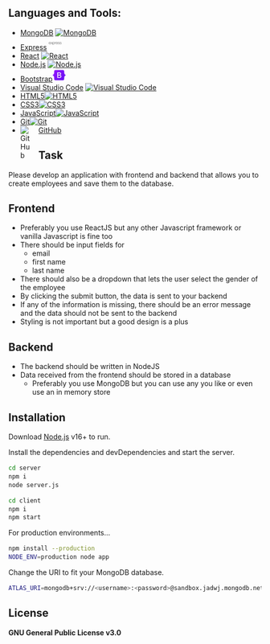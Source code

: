 ## Languages and Tools:

- [MongoDB](https://www.mongodb.com/)  [<img alt="MongoDB" width="26px" src="https://cdn.jsdelivr.net/gh/devicons/devicon/icons/mongodb/mongodb-original.svg" style="padding-right:10px;" />](https://www.mongodb.com/)
- [Express](https://expressjs.com/) [<img alt="React" width="26px" src="https://raw.githubusercontent.com/devicons/devicon/v2.15.1/icons/express/express-original-wordmark.svg" style="padding-right:10px;" />]()
- [React](https://reactjs.org/) [<img alt="React" width="26px" src="https://cdn.jsdelivr.net/gh/devicons/devicon/icons/react/react-original.svg" style="padding-right:10px;" />]()
- [Node.js](https://nodejs.org/en/) [<img alt="Node.js" width="26px" src="https://cdn.jsdelivr.net/gh/devicons/devicon/icons/nodejs/nodejs-original.svg" style="padding-right:10px;" />](https://nodejs.org/en/)
- [Bootstrap](https://getbootstrap.com/)[<img alt="React" width="26px" src="https://raw.githubusercontent.com/devicons/devicon/v2.15.1/icons/bootstrap/bootstrap-original.svg" style="padding-right:10px;" />](https://getbootstrap.com/)
- [Visual Studio Code](https://code.visualstudio.com/) [<img alt="Visual Studio Code" width="26px" src="https://cdn.jsdelivr.net/gh/devicons/devicon/icons/vscode/vscode-original.svg" style="padding-right:10px;" />](https://code.visualstudio.com/)
- [HTML5]()[<img alt="HTML5" width="26px" src="https://cdn.jsdelivr.net/gh/devicons/devicon/icons/html5/html5-original.svg" style="padding-right:10px;" />]()
- [CSS3]()[<img alt="CSS3" width="26px" src="https://cdn.jsdelivr.net/gh/devicons/devicon/icons/css3/css3-original.svg" style="padding-right:10px;" />]()
- [JavaScript]()[<img alt="JavaScript" width="26px" src="https://cdn.jsdelivr.net/gh/devicons/devicon/icons/javascript/javascript-original.svg" style="padding-right:10px;" />]()
- [Git](https://git-scm.com/downloads)[<img  alt="Git" width="26px" src="https://cdn.jsdelivr.net/gh/devicons/devicon/icons/git/git-original.svg" style="padding-right:10px;" />](https://git-scm.com/downloads)
- [GitHub](https://github.com/kmaodus)[<img align="left" alt="GitHub" width="26px" src="https://user-images.githubusercontent.com/3369400/139447912-e0f43f33-6d9f-45f8-be46-2df5bbc91289.png" style="padding-right:10px;" />](https://github.com/kmaodus)

## Task
Please develop an application with frontend and backend that allows you to create employees and save
them to the database.

## Frontend
- Preferably you use ReactJS but any other Javascript framework or vanilla Javascript is fine too
- There should be input fields for
    - email
    - first name
    - last name
- There should also be a dropdown that lets the user select the gender of the employee
- By clicking the submit button, the data is sent to your backend
- If any of the information is missing, there should be an error message and the data should not be sent
    to the backend
- Styling is not important but a good design is a plus
## Backend
- The backend should be written in NodeJS
- Data received from the frontend should be stored in a database
    - Preferably you use MongoDB but you can use any you like or even use an in memory store



## Installation

Download [Node.js](https://nodejs.org/) v16+ to run.

Install the dependencies and devDependencies and start the server.

```sh
cd server
npm i
node server.js
```

```sh
cd client
npm i
npm start
```

For production environments...

```sh
npm install --production
NODE_ENV=production node app
```

Change the URI to fit your MongoDB database.
```sh
ATLAS_URI=mongodb+srv://<username>:<password>@sandbox.jadwj.mongodb.net/employees?retryWrites=true&w=majority
```


## License

**GNU General Public License v3.0**
